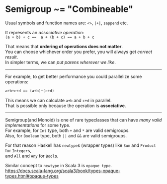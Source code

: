 
# Semigroup ~= "Combineable"

Usual symbols and function names are: `<>`, `|+|`, `sappend` etc.

It represents an *associative operation*:  
`(a + b) + c ==  a + (b + c) == a + b + c`  

That means that **ordering of operations does not matter**.  
You can choose whichever order you prefer, you will always get *correct result*.  
In simpler terms, we can *put parens wherever we like*.

---
For example, to get better performance you could parallelize some operations:
```scala
a+b+c+d == (a+b)+(c+d)
```
This means we can calculate `a+b` and `c+d` in parallel.  
That is possible only because the operation is **associative**.

---

Semigroup(and Monoid) is one of rare typeclasses that can have *many valid implementations* for some type.  
For example, for `Int` type, both `+` and `*` are valid semigroups.  
Also, for `Boolean` type, both `||` and `&&` are valid semigroups.  

For that reason Haskell has `newtype`s (wrapper types) like `Sum` and `Product` for `Integer`s,  
and `All` and `Any` for `Bool`s.

Similar concept to `newtype` in Scala 3 is `opaque type`.  
https://docs.scala-lang.org/scala3/book/types-opaque-types.html#opaque-types




